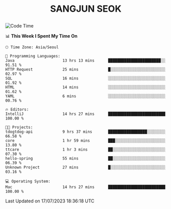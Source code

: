 <h1>
 <p align="center">
   SANGJUN SEOK
 </p>
</h1>

<!--START_SECTION:waka-->
![Code Time](http://img.shields.io/badge/Code%20Time-2%2C687%20hrs%2015%20mins-blue)

📊 **This Week I Spent My Time On** 

```text
🕑︎ Time Zone: Asia/Seoul

💬 Programming Languages: 
Java                     13 hrs 13 mins      ███████████████████████░░   91.51 % 
HTTP Request             25 mins             █░░░░░░░░░░░░░░░░░░░░░░░░   02.97 % 
SQL                      16 mins             ░░░░░░░░░░░░░░░░░░░░░░░░░   01.92 % 
HTML                     14 mins             ░░░░░░░░░░░░░░░░░░░░░░░░░   01.62 % 
YAML                     6 mins              ░░░░░░░░░░░░░░░░░░░░░░░░░   00.76 % 

🔥 Editors: 
IntelliJ                 14 hrs 27 mins      █████████████████████████   100.00 % 

🐱‍💻 Projects: 
tdogtdog-api             9 hrs 37 mins       █████████████████░░░░░░░░   66.58 % 
core                     1 hr 59 mins        ███░░░░░░░░░░░░░░░░░░░░░░   13.80 % 
ttcare                   1 hr 3 mins         ██░░░░░░░░░░░░░░░░░░░░░░░   07.30 % 
hello-spring             55 mins             ██░░░░░░░░░░░░░░░░░░░░░░░   06.39 % 
Unknown Project          27 mins             █░░░░░░░░░░░░░░░░░░░░░░░░   03.16 % 

💻 Operating System: 
Mac                      14 hrs 27 mins      █████████████████████████   100.00 % 
```


 Last Updated on 17/07/2023 18:36:18 UTC
<!--END_SECTION:waka-->
